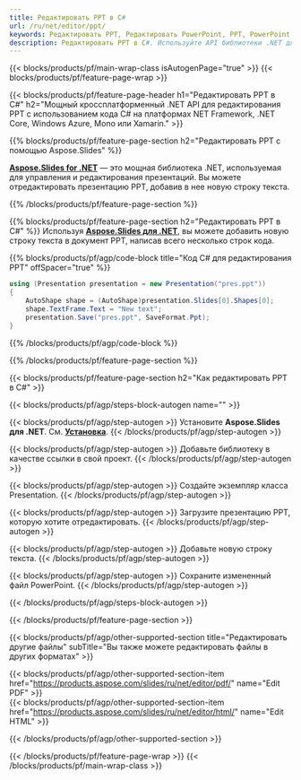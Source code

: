 ```yaml
---
title: Редактировать PPT в C#
url: /ru/net/editor/ppt/
keywords: Редактировать PPT, Редактировать PowerPoint, PPT, PowerPoint, C# API, .NET Library
description: Редактировать PPT в C#. Используйте API библиотеки .NET для редактирования презентации PowerPoint
---
```


{{< blocks/products/pf/main-wrap-class isAutogenPage="true" >}}
{{< blocks/products/pf/feature-page-wrap >}}

{{< blocks/products/pf/feature-page-header h1="Редактировать PPT в C#" h2="Мощный кроссплатформенный .NET API для редактирования PPT с использованием кода C# на платформах NET Framework, .NET Core, Windows Azure, Mono или Xamarin." >}}

{{% blocks/products/pf/feature-page-section h2="Редактировать PPT с помощью Aspose.Slides" %}}

[**Aspose.Slides for .NET**](https://products.aspose.com/slides/ru/net/) — это мощная библиотека .NET, используемая для управления и редактирования презентаций. Вы можете отредактировать презентацию PPT, добавив в нее новую строку текста. 

{{% /blocks/products/pf/feature-page-section %}}




{{% blocks/products/pf/feature-page-section  h2="Редактировать PPT в C#" %}}
Используя [**Aspose.Slides для .NET**](https://products.aspose.com/slides/ru/net/), вы можете добавить новую строку текста в документ PPT, написав всего несколько строк кода.

{{% blocks/products/pf/agp/code-block title="Код C# для редактирования PPT" offSpacer="true" %}}
```cs
using (Presentation presentation = new Presentation("pres.ppt"))
{
    AutoShape shape = (AutoShape)presentation.Slides[0].Shapes[0];
    shape.TextFrame.Text = "New text";
    presentation.Save("pres.ppt", SaveFormat.Ppt);
}
```
{{% /blocks/products/pf/agp/code-block %}}

{{% /blocks/products/pf/feature-page-section %}}




{{< blocks/products/pf/feature-page-section  h2="Как редактировать PPT в C#" >}}


{{< blocks/products/pf/agp/steps-block-autogen name="" >}}


{{< blocks/products/pf/agp/step-autogen >}}
Установите **Aspose.Slides для .NET**. См. [**Установка**](https://docs.aspose.com/slides/net/installation/).
{{< /blocks/products/pf/agp/step-autogen >}}

{{< blocks/products/pf/agp/step-autogen >}}
Добавьте библиотеку в качестве ссылки в свой проект.
{{< /blocks/products/pf/agp/step-autogen >}}

{{< blocks/products/pf/agp/step-autogen >}}
Создайте экземпляр класса Presentation.
{{< /blocks/products/pf/agp/step-autogen >}}

{{< blocks/products/pf/agp/step-autogen >}}
Загрузите презентацию PPT, которую хотите отредактировать.
{{< /blocks/products/pf/agp/step-autogen >}}

{{< blocks/products/pf/agp/step-autogen >}}
Добавьте новую строку текста.
{{< /blocks/products/pf/agp/step-autogen >}}

{{< blocks/products/pf/agp/step-autogen >}}
Сохраните измененный файл PowerPoint.
{{< /blocks/products/pf/agp/step-autogen >}}


{{< /blocks/products/pf/agp/steps-block-autogen >}}


{{< /blocks/products/pf/feature-page-section >}}




{{< blocks/products/pf/agp/other-supported-section title="Редактировать другие файлы" subTitle="Вы также можете редактировать файлы в других форматах" >}}

{{< blocks/products/pf/agp/other-supported-section-item href="https://products.aspose.com/slides/ru/net/editor/pdf/" name="Edit PDF" >}}    
{{< blocks/products/pf/agp/other-supported-section-item href="https://products.aspose.com/slides/ru/net/editor/html/" name="Edit HTML" >}}  



{{< /blocks/products/pf/agp/other-supported-section >}}

{{< /blocks/products/pf/feature-page-wrap >}}
{{< /blocks/products/pf/main-wrap-class >}}